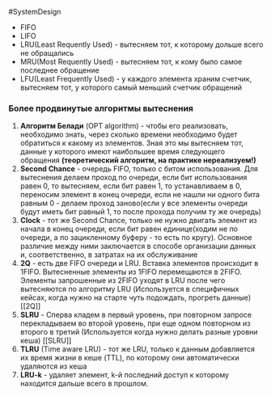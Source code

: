 #SystemDesign 

- FIFO 
- LIFO
- LRU(Least Requently Used) - вытесняем тот, к которому дольше всего не обращались
- MRU(Most Requently Used) - вытесняем тот, к кому было самое последнее обращение
- LFU(Least Frequently Used) - у каждого элемента храним счетчик, вытесняем тот, у которого самый меньший счетчик обращений
  
### Более продвинутые алгоритмы вытеснения

1. **Алгоритм Белади** (OPT algorithm) - чтобы его реализовать, необходимо знать, через сколько времени необходимо будет обратиться к какому из элементов. Зная это мы вытесняем тот, данные у которого имеют наибольшее время следующего обращения **(теоретический алгоритм, на практике нереализуем!)**
2. **Second Chance** - очередь FIFO, только с битом использования. Для вытеснения делаем проход по очереди, если бит использования равен 0, то вытесняем, если бит равен 1, то устанавливаем в 0, переносим элемент в конец очереди, если не нашли ни одного бита равным 0 - делаем проход заново(если у все элементы очереди будут иметь бит равный 1, то после прохода получим ту же очередь)
3. **Clock** - тот же Second Chance, только не нужно двигать элемент из начала в конец очереди, если бит равен единице(ходим не по очереди, а по зацикленному буферу - то есть по кругу). Основное различие между ними заключается в способе организации данных и, соответственно, в затратах на их обслуживание
4. **2Q** - есть две FIFO очереди и LRU. Вставка элементов происходит в 1FIFO. Вытесненные элементы из 1FIFO перемещаются в 2FIFO. Элементы запрошенные из 2FIFO уходят в LRU после чего вытесняются по алгоритму LRU (Используется в специфичных кейсах, когда нужно на старте чуть подождать, прогреть данные) [[2Q]]
5. **SLRU** - Сперва кладем в первый уровень, при повторном запросе перекладываем во второй уровень, при еще одном повторном из второго в третий (Используется когда нужно делать разные уровни кеша) [[SLRU]]
6. **TLRU** (Time aware LRU) - тот же LRU, только к данным добавляется их время жизни в кеше (TTL), по которому они автоматически удаляются из кеша
7. **LRU-k** - удаляет элемент, k-й последний доступ к которому находится дальше всего в прошлом.